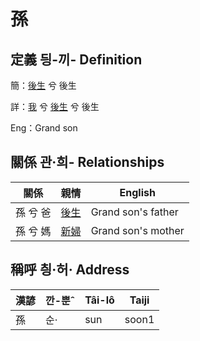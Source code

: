 # 孫
## 定義 딍-끼- Definition
簡：[後生](member19.md) 兮 後生

詳：[我](member1.md) 兮 [後生](member19.md) 兮 後生

Eng：Grand son

## 關係 관·희- Relationships

關係 | 親情 | English
--- | --- | --- 
孫 兮 爸 | [後生](member19.md) | Grand son's father
孫 兮 媽 | [新婦](member52.md) | Grand son's mother


## 稱呼 칑·허· Address

漢諺 | 깐-뿐ˆ | Tâi-lô | Taiji
--- | --- | --- | --- 
孫 | 순· | sun | soon1 
